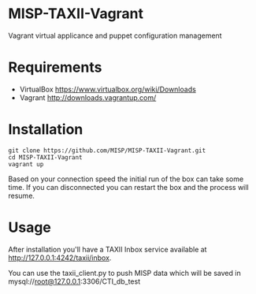 MISP-TAXII-Vagrant
==================
Vagrant virtual applicance and puppet configuration management

Requirements
============
* VirtualBox https://www.virtualbox.org/wiki/Downloads
* Vagrant http://downloads.vagrantup.com/


Installation
============

    git clone https://github.com/MISP/MISP-TAXII-Vagrant.git
    cd MISP-TAXII-Vagrant
    vagrant up

Based on your connection speed the initial run of the box can take some time.
If you can disconnected you can restart the box and the process will resume.

Usage
=====

After installation you'll have a TAXII Inbox service available at
http://127.0.0.1:4242/taxii/inbox.

You can use the taxii_client.py to push MISP data which will be saved in
mysql://root@127.0.0.1:3306/CTI_db_test
